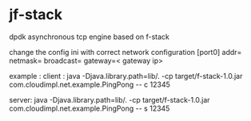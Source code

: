 # jf-stack
dpdk asynchronous tcp engine based on f-stack

change the config ini with correct network configuration
[port0]
addr=<ena card ip>
netmask=<subnet>
broadcast=<broad cast ip>
gateway=< gateway ip>

example : 
client : 
      java -Djava.library.path=lib/. -cp target/f-stack-1.0.jar com.cloudimpl.net.example.PingPong -- c <remoteip> 12345

server:
      java -Djava.library.path=lib/. -cp target/f-stack-1.0.jar com.cloudimpl.net.example.PingPong -- s 12345
